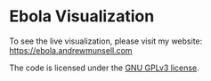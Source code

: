 # Ebola Visualization

To see the live visualization, please visit my website: https://ebola.andrewmunsell.com

The code is licensed under the [GNU GPLv3 license](https://www.gnu.org/copyleft/gpl.html).